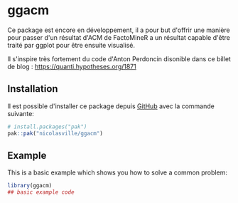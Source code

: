 
# ggacm

<!-- badges: start -->
<!-- badges: end -->

Ce package est encore en développement, il a pour but d'offrir une manière pour passer d'un résultat d'ACM de FactoMineR a un résultat capable d'être traité par ggplot pour être ensuite visualisé. 

Il s'inspire très fortement du code d'Anton Perdoncin disonible dans ce billet de blog : https://quanti.hypotheses.org/1871

## Installation

Il est possible d'installer ce package depuis [GitHub](https://github.com/) avec la commande suivante:

``` r
# install.packages("pak")
pak::pak("nicolasville/ggacm")
```

## Example

This is a basic example which shows you how to solve a common problem:

``` r
library(ggacm)
## basic example code
```

